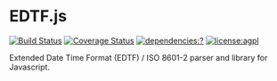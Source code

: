 # EDTF.js

[![Build Status](https://travis-ci.org/inukshuk/edtf.js.svg?branch=master)](https://travis-ci.org/inukshuk/edtf.js)
[![Coverage Status](https://coveralls.io/repos/github/inukshuk/edtf.js/badge.svg?branch=master)](https://coveralls.io/github/inukshuk/edtf.js?branch=master)
[![dependencies:?](https://img.shields.io/npm/dm/edtf.svg)](https://www.npmjs.com/packages/edtf)
[![license:agpl](https://img.shields.io/badge/license-AGPL%203.0-blue.svg)](https://opensource.org/licenses/AGPL-3.0)

Extended Date Time Format (EDTF) / ISO 8601-2 parser and library for
Javascript.
